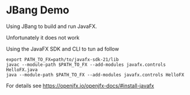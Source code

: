 # JBang Demo
Using JBang to build and run JavaFX.

Unfortunately it does not work

Using the JavaFX SDK and CLI to tun ad follow
```shell
export PATH_TO_FX=path/to/javafx-sdk-21/lib
javac --module-path $PATH_TO_FX --add-modules javafx.controls HelloFX.java
java --module-path $PATH_TO_FX --add-modules javafx.controls HelloFX
```

For details see https://openjfx.io/openjfx-docs/#install-javafx
